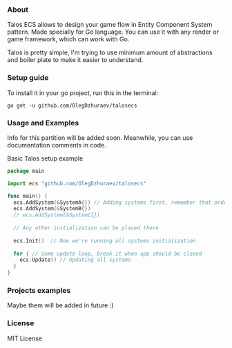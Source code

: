 
### About
Talos ECS allows to design your game flow in Entity Component System pattern. Made specially for Go language. 
You can use it with any render or game framework, which can work with Go.

Talos is pretty simple, I'm trying to use minimum amount of abstractions and boiler plate to make it easier to understand.

### Setup guide
To install it in your go project, run this in the terminal:

```go get -u github.com/OlegDzhuraev/talosecs```

### Usage and Examples
Info for this partition will be added soon. Meanwhile, you can use documentation comments in code.

Basic Talos setup example
```go
package main

import ecs "github.com/OlegDzhuraev/talosecs"

func main() {
  ecs.AddSystem(&SystemA{}) // Adding systems first, remember that order is important
  ecs.AddSystem(&SystemB{})
  // ecs.AddSystem(&SystemC{})
  
  // Any other initialization can be placed there
 
  ecs.Init()  // Now we're running all systems initialization
  
  for { // Some update loop, break it when app should be closed
    ecs.Update() // Updating all systems
  }
}
```

### Projects examples
Maybe them will be added in future :)

### License
MIT License
